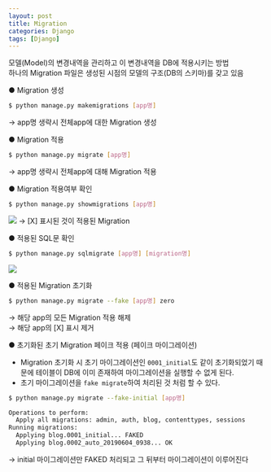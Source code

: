 ```yaml
---
layout: post
title: Migration
categories: Django
tags: [Django]
---
```


모델(Model)의 변경내역을 관리하고 이 변경내역을 DB에 적용시키는 방법  
하나의 Migration 파일은 생성된 시점의 모델의 구조(DB의 스키마)를 갖고 있음

● Migration 생성

```bash
$ python manage.py makemigrations [app명]
```
→ app명 생략시 전체app에 대한 Migration 생성

● Migration 적용

```bash
$ python manage.py migrate [app명]
```
→ app명 생략시 전체app에 대해 Migration 적용

● Migration 적용여부 확인

```bash
$ python manage.py showmigrations [app명]
```

![](https://img1.daumcdn.net/thumb/R1280x0/?scode=mtistory2&fname=https%3A%2F%2Fblog.kakaocdn.net%2Fdn%2Fb0SUEB%2FbtqPyr8ZZ3r%2FIs9TL38DNCuEdb67fTAdok%2Fimg.png)
→ \[X\] 표시된 것이 적용된 Migration

● 적용된 SQL문 확인

```bash
$ python manage.py sqlmigrate [app명] [migration명]
```
![](https://img1.daumcdn.net/thumb/R1280x0/?scode=mtistory2&fname=https%3A%2F%2Fblog.kakaocdn.net%2Fdn%2FbXJBJj%2FbtqPDIvls4N%2FTWDcXgopoCBEH6U8y21Zkk%2Fimg.png)

● 적용된 Migration 초기화

``` bash
$ python manage.py migrate --fake [app명] zero
```
→ 해당 app의 모든 Migration 적용 해제  
→ 해당 app의 \[X\] 표시 제거


● 초기화된 초기 Migration 페이크 적용 (페이크 마이그레이션)
- Migration 초기화 시 초기 마이그레이션인 `0001_initial`도 같이 초기화되었기 때문에 테이블이 DB에 이미 존재하여 마이그레이션을 실행할 수 없게 된다.
- 초기 마이그레이션을 `fake migrate`하여 처리된 것 처럼 할 수 있다.
 
``` bash
$ python manage.py migrate --fake-initial [app명]

Operations to perform:
  Apply all migrations: admin, auth, blog, contenttypes, sessions
Running migrations:
  Applying blog.0001_initial... FAKED
  Applying blog.0002_auto_20190604_0938... OK
```
→ initial 마이그레이션만 FAKED 처리되고 그 뒤부터 마이그레이션이 이루어진다